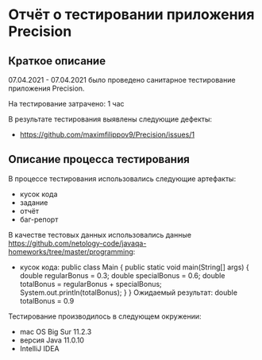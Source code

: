 # Отчёт о тестировании приложения Precision

## Краткое описание

07.04.2021 - 07.04.2021 было проведено санитарное тестирование приложения Precision.

На тестирование затрачено: 1 час

В результате тестирования выявлены следующие дефекты:
* https://github.com/maximfilippov9/Precision/issues/1
## Описание процесса тестирования

В процессе тестирования использовались следующие артефакты:
* кусок кода
* задание
* отчёт
* баг-репорт

В качестве тестовых данных использовались данные https://github.com/netology-code/javaqa-homeworks/tree/master/programming:
* кусок кода:
public class Main {
  public static void main(String[] args) {
    double regularBonus = 0.3;
    double specialBonus = 0.6;
    double totalBonus = regularBonus + specialBonus;
    System.out.println(totalBonus);
  }
}
Ожидаемый результат: double totalBonus = 0.9

Тестирование производилось в следующем окружении:
* mac OS Big Sur 11.2.3
* версия Java 11.0.10
* IntelliJ IDEA